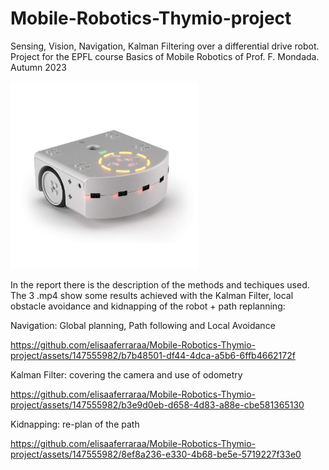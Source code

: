 # Mobile-Robotics-Thymio-project
Sensing, Vision, Navigation, Kalman Filtering over a differential drive robot. Project for the EPFL course Basics of Mobile Robotics of Prof. F. Mondada. Autumn 2023

<img src="Thymio_photo.jpg" alt="Thymio Photo" width="300"/>

In the report there is the description of the methods and techiques used. The 3 .mp4 show some results achieved with the Kalman Filter, local obstacle avoidance and kidnapping of the robot + path replanning:

Navigation: Global planning, Path following and Local Avoidance

https://github.com/elisaaferraraa/Mobile-Robotics-Thymio-project/assets/147555982/b7b48501-df44-4dca-a5b6-6ffb4662172f

Kalman Filter: covering the camera and use of odometry

https://github.com/elisaaferraraa/Mobile-Robotics-Thymio-project/assets/147555982/b3e9d0eb-d658-4d83-a88e-cbe581365130

Kidnapping: re-plan of the path

https://github.com/elisaaferraraa/Mobile-Robotics-Thymio-project/assets/147555982/8ef8a236-e330-4b68-be5e-5719227f33e0

